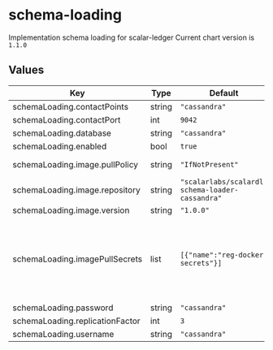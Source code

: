 # schema-loading

Implementation schema loading for scalar-ledger
Current chart version is `1.1.0`

## Values

| Key | Type | Default | Description |
|-----|------|---------|-------------|
| schemaLoading.contactPoints | string | `"cassandra"` |  |
| schemaLoading.contactPort | int | `9042` |  |
| schemaLoading.database | string | `"cassandra"` |  |
| schemaLoading.enabled | bool | `true` |  |
| schemaLoading.image.pullPolicy | string | `"IfNotPresent"` | Specify a imagePullPolicy |
| schemaLoading.image.repository | string | `"scalarlabs/scalardl-schema-loader-cassandra"` | Docker image |
| schemaLoading.image.version | string | `"1.0.0"` |  |
| schemaLoading.imagePullSecrets | list | `[{"name":"reg-docker-secrets"}]` | Optionally specify an array of imagePullSecrets. Secrets must be manually created in the namespace. |
| schemaLoading.password | string | `"cassandra"` |  |
| schemaLoading.replicationFactor | int | `3` |  |
| schemaLoading.username | string | `"cassandra"` |  |
